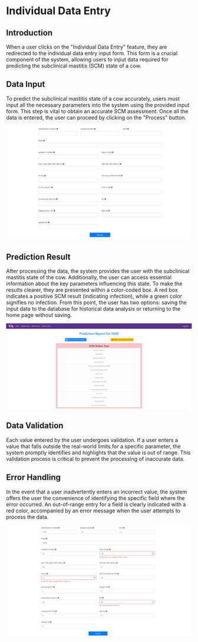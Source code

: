 # Individual Data Entry

## Introduction
When a user clicks on the "Individual Data Entry" feature, they are redirected to the individual data entry input form. This form is a crucial component of the system, allowing users to input data required for predicting the subclinical mastitis (SCM) state of a cow.


## Data Input
To predict the subclinical mastitis state of a cow accurately, users must input all the necessary parameters into the system using the provided input form. This step is vital to obtain an accurate SCM assessment. Once all the data is entered, the user can proceed by clicking on the "Process" button.

![Image: Individual Data Entry Form](assets/images/inputform.png)

## Prediction Result
After processing the data, the system provides the user with the subclinical mastitis state of the cow. Additionally, the user can access essential information about the key parameters influencing this state. To make the results clearer, they are presented within a color-coded box. A red box indicates a positive SCM result (indicating infection), while a green color signifies no infection. From this point, the user has two options: saving the input data to the database for historical data analysis or returning to the home page without saving.

![Image: Prediction Result Sheet](assets/images/result.png)

## Data Validation
Each value entered by the user undergoes validation. If a user enters a value that falls outside the real-world limits for a specific parameter, the system promptly identifies and highlights that the value is out of range. This validation process is critical to prevent the processing of inaccurate data.

## Error Handling
In the event that a user inadvertently enters an incorrect value, the system offers the user the convenience of identifying the specific field where the error occurred. An out-of-range entry for a field is clearly indicated with a red color, accompanied by an error message when the user attempts to process the data.

![Image: Error Occurred Data Entry Form](assets/images/inputformwitherror.png)

